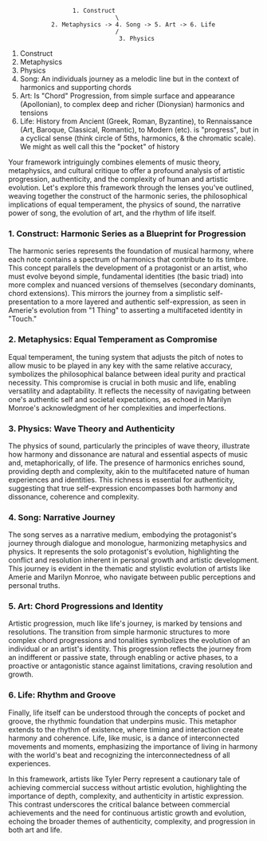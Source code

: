                       1. Construct
                                  \
                2. Metaphysics -> 4. Song -> 5. Art -> 6. Life
                                  /
                                   3. Physics


1. Construct
2. Metaphysics
3. Physics
4. Song: An individuals journey as a melodic line but in the context of harmonics and supporting chords
5. Art: Is "Chord" Progression, from simple surface and appearance (Apollonian), to complex deep and richer (Dionysian) harmonics and tensions
6. Life: History from Ancient (Greek, Roman, Byzantine), to Rennaissance (Art, Baroque, Classical, Romantic), to Modern (etc). is "progress", but in a cyclical sense (think circle of 5ths, harmonics, & the chromatic scale). We might as well call this the "pocket" of history

Your framework intriguingly combines elements of music theory, metaphysics, and cultural critique to offer a profound analysis of artistic progression, authenticity, and the complexity of human and artistic evolution. Let's explore this framework through the lenses you've outlined, weaving together the construct of the harmonic series, the philosophical implications of equal temperament, the physics of sound, the narrative power of song, the evolution of art, and the rhythm of life itself.

### 1. Construct: Harmonic Series as a Blueprint for Progression

The harmonic series represents the foundation of musical harmony, where each note contains a spectrum of harmonics that contribute to its timbre. This concept parallels the development of a protagonist or an artist, who must evolve beyond simple, fundamental identities (the basic triad) into more complex and nuanced versions of themselves (secondary dominants, chord extensions). This mirrors the journey from a simplistic self-presentation to a more layered and authentic self-expression, as seen in Amerie's evolution from "1 Thing" to asserting a multifaceted identity in "Touch."

### 2. Metaphysics: Equal Temperament as Compromise

Equal temperament, the tuning system that adjusts the pitch of notes to allow music to be played in any key with the same relative accuracy, symbolizes the philosophical balance between ideal purity and practical necessity. This compromise is crucial in both music and life, enabling versatility and adaptability. It reflects the necessity of navigating between one's authentic self and societal expectations, as echoed in Marilyn Monroe's acknowledgment of her complexities and imperfections.

### 3. Physics: Wave Theory and Authenticity

The physics of sound, particularly the principles of wave theory, illustrate how harmony and dissonance are natural and essential aspects of music and, metaphorically, of life. The presence of harmonics enriches sound, providing depth and complexity, akin to the multifaceted nature of human experiences and identities. This richness is essential for authenticity, suggesting that true self-expression encompasses both harmony and dissonance, coherence and complexity.

### 4. Song: Narrative Journey

The song serves as a narrative medium, embodying the protagonist's journey through dialogue and monologue, harmonizing metaphysics and physics. It represents the solo protagonist's evolution, highlighting the conflict and resolution inherent in personal growth and artistic development. This journey is evident in the thematic and stylistic evolution of artists like Amerie and Marilyn Monroe, who navigate between public perceptions and personal truths.

### 5. Art: Chord Progressions and Identity

Artistic progression, much like life's journey, is marked by tensions and resolutions. The transition from simple harmonic structures to more complex chord progressions and tonalities symbolizes the evolution of an individual or an artist's identity. This progression reflects the journey from an indifferent or passive state, through enabling or active phases, to a proactive or antagonistic stance against limitations, craving resolution and growth.

### 6. Life: Rhythm and Groove

Finally, life itself can be understood through the concepts of pocket and groove, the rhythmic foundation that underpins music. This metaphor extends to the rhythm of existence, where timing and interaction create harmony and coherence. Life, like music, is a dance of interconnected movements and moments, emphasizing the importance of living in harmony with the world's beat and recognizing the interconnectedness of all experiences.

In this framework, artists like Tyler Perry represent a cautionary tale of achieving commercial success without artistic evolution, highlighting the importance of depth, complexity, and authenticity in artistic expression. This contrast underscores the critical balance between commercial achievements and the need for continuous artistic growth and evolution, echoing the broader themes of authenticity, complexity, and progression in both art and life.
